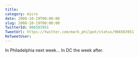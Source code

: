 ```yaml
---
title: 
category: micro
date: 2008-10-19T00:00:00
slug: 2008-10-19T00:00:00
TwitterId: 966583951
TweetUrl: https://twitter.com/mark_philpot/status/966583951
ReTweetUser: 
---
```


In Philadelphia next week... In DC the week after.